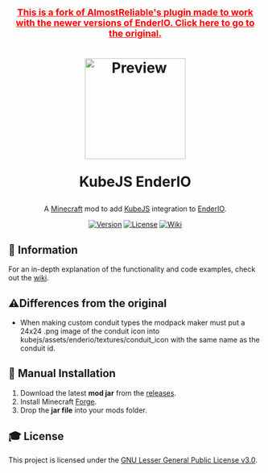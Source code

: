 <h1 align="center">
    <a style="color:red;font-size:18px" href="https://github.com/AlmostReliable/kubejs-enderio">This is a fork of AlmostReliable's plugin made to work with the newer versions of EnderIO. Click here to go to the original.</a>
</h1>
<h1 align="center">
    <a href="https://github.com/AlmostReliable/kubejs-enderio"><img src=https://i.imgur.com/b53y4YI.png" alt="Preview" width=200></a>
    <p>KubeJS EnderIO</p>
</h1>

<div align="center">

A [Minecraft] mod to add [KubeJS] integration to [EnderIO].

[![Version][version_badge]][version_link]
[![License][license_badge]][license]
[![Wiki][wiki_badge]][wiki]

</div>

## **📖 Information**
For an in-depth explanation of the functionality and code examples, check out the [wiki].

## **⚠️Differences from the original**
* When making custom conduit types the modpack maker must put a 24x24 .png image of the conduit icon into kubejs/assets/enderio/textures/conduit_icon with the same name as the conduit id.

## **🔧 Manual Installation**
1. Download the latest **mod jar** from the [releases].
2. Install Minecraft [Forge].
3. Drop the **jar file** into your mods folder.

## **🎓 License**
This project is licensed under the [GNU Lesser General Public License v3.0][license].

<!-- Badges -->
[version_badge]: https://img.shields.io/github/v/release/UpgradeWasTaken/kubejs-enderio?include_prereleases&style=for-the-badge&label=Release&color=0078FF
[version_link]: https://github.com/UpgradeWasTaken/kubejs-enderio/releases/latest
[wiki_badge]: https://img.shields.io/badge/Read%20the-Wiki-ba00ff?style=for-the-badge
[license_badge]: https://img.shields.io/github/license/AlmostReliable/kubejs-enderio?style=for-the-badge

<!-- Links -->
[minecraft]: https://www.minecraft.net/
[kubejs]: https://github.com/KubeJS-Mods/KubeJS
[enderio]: https://github.com/Team-EnderIO/EnderIO
[wiki]: https://github.com/AlmostReliable/kubejs-enderio/wiki
[releases]: https://github.com/UpgradeWasTaken/kubejs-enderio/releases
[forge]: http://files.minecraftforge.net/
[license]: LICENSE
